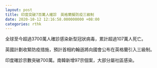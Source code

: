 ```yaml
---
layout: post
title: 印度突破7百萬人確診　英格蘭擬防疫三級制
date: 2020-10-12 12:16:58.000000000 +08:00
categories: rthk
---
```


全球至今超過3700萬人確診感染新型冠狀病毒，累計超過107萬人死亡。

英國計劃收緊防疫措施，預計首相約翰遜將向國會公布在英格蘭引入三級制。

印度確診宗數突破700萬。南韓新增97宗個案，大部分屬社區感染。
